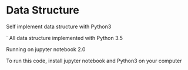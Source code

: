 # Data Structure
Self implement data structure with Python3 

` All data structure implemented with Python 3.5 

Running on jupyter notebook 2.0

To run this code, install jupyter notebook and Python3 on your computer
